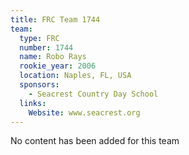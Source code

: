 ```yaml
---
title: FRC Team 1744
team:
  type: FRC
  number: 1744
  name: Robo Rays
  rookie_year: 2006
  location: Naples, FL, USA
  sponsors:
    - Seacrest Country Day School
  links:
    Website: www.seacrest.org
---
```

No content has been added for this team
